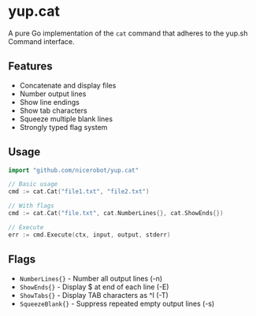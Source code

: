 # yup.cat

A pure Go implementation of the `cat` command that adheres to the yup.sh Command interface.

## Features

- Concatenate and display files
- Number output lines
- Show line endings
- Show tab characters
- Squeeze multiple blank lines
- Strongly typed flag system

## Usage

```go
import "github.com/nicerobot/yup.cat"

// Basic usage
cmd := cat.Cat("file1.txt", "file2.txt")

// With flags
cmd := cat.Cat("file.txt", cat.NumberLines{}, cat.ShowEnds{})

// Execute
err := cmd.Execute(ctx, input, output, stderr)
```

## Flags

- `NumberLines{}` - Number all output lines (-n)
- `ShowEnds{}` - Display $ at end of each line (-E)
- `ShowTabs{}` - Display TAB characters as ^I (-T)
- `SqueezeBlank{}` - Suppress repeated empty output lines (-s)
